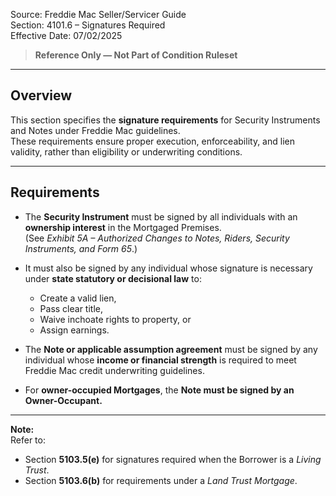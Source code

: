 Source: Freddie Mac Seller/Servicer Guide  
Section: 4101.6 – Signatures Required  
Effective Date: 07/02/2025  

> **Reference Only — Not Part of Condition Ruleset**

---

## Overview
This section specifies the **signature requirements** for Security Instruments and Notes under Freddie Mac guidelines.  
These requirements ensure proper execution, enforceability, and lien validity, rather than eligibility or underwriting conditions.

---

## Requirements

- The **Security Instrument** must be signed by all individuals with an **ownership interest** in the Mortgaged Premises.  
  (See *Exhibit 5A – Authorized Changes to Notes, Riders, Security Instruments, and Form 65*.)

- It must also be signed by any individual whose signature is necessary under **state statutory or decisional law** to:  
  - Create a valid lien,  
  - Pass clear title,  
  - Waive inchoate rights to property, or  
  - Assign earnings.

- The **Note or applicable assumption agreement** must be signed by any individual whose **income or financial strength** is required to meet Freddie Mac credit underwriting guidelines.

- For **owner-occupied Mortgages**, the **Note must be signed by an Owner-Occupant.**

---

**Note:**  
Refer to:
- Section **5103.5(e)** for signatures required when the Borrower is a *Living Trust*.  
- Section **5103.6(b)** for requirements under a *Land Trust Mortgage*.
